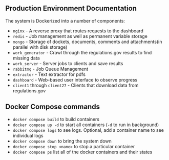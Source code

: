 



## Production Environment Documentation

The system is Dockerized into a number of components:

* `nginx` - A reverse proxy that routes requests to the dashboard
* `redis` - Job management as well as permanent variable storage
* `mongo` - Storage of dockets, documents, comments and attachments(in parallel with disk storage)
* `work_generator` - Crawl through the regulations.gov results to find missing data
* `work_server` - Server jobs to clients and save results
* `rabbitmq` - Job Queue Management
* `extractor` - Text extractor for pdfs
* `dashboard` - Web-based user interface to observe progress 
* `client1` through `client27` - Clients that download data from regulations.gov

## Docker Compose commands

* `docker compose build` to build containers
* `docker compose up -d` to start all containers (`-d` to run in background)
* `docker compose logs` to see logs.  Optional, add a container name to see
  individual logs
* `docker compose down` to bring the system down
* `docker compose stop <name>` to stop a particular container
* `docker compose ps` list all of the docker containers and their states
